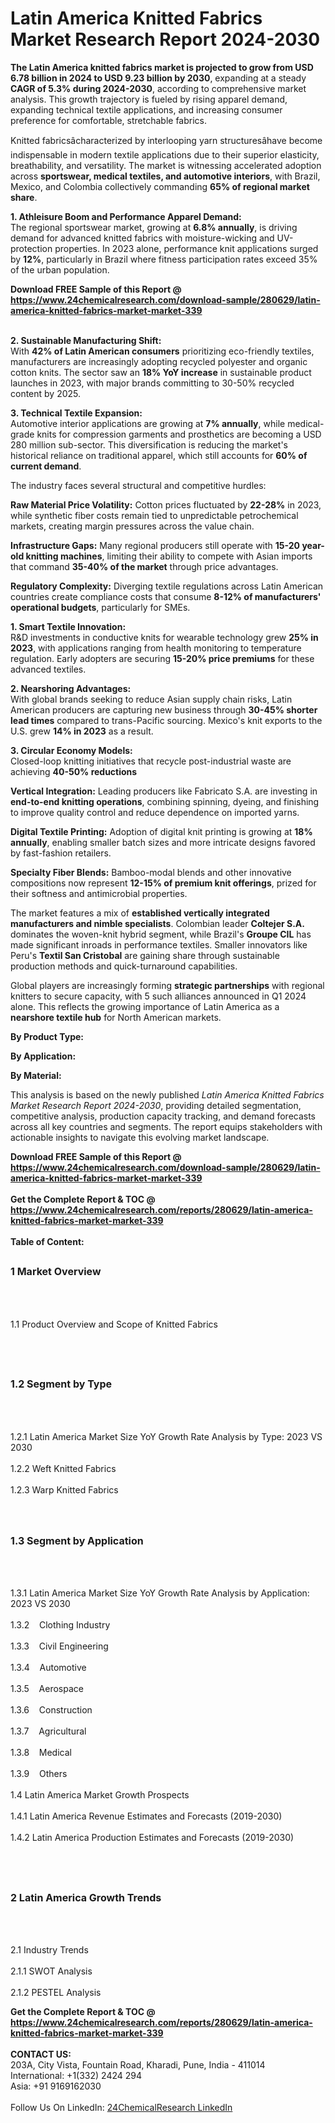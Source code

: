 <h1>Latin America Knitted Fabrics Market Research Report 2024-2030</h1><p><strong>The Latin America knitted fabrics market is projected to grow from USD 6.78 billion in 2024 to USD 9.23 billion by 2030</strong>, expanding at a steady <strong>CAGR of 5.3% during 2024-2030</strong>, according to comprehensive market analysis. This growth trajectory is fueled by rising apparel demand, expanding technical textile applications, and increasing consumer preference for comfortable, stretchable fabrics.</p><p>Knitted fabricsâcharacterized by interlooping yarn structuresâhave become indispensable in modern textile applications due to their superior elasticity, breathability, and versatility. The market is witnessing accelerated adoption across <strong>sportswear, medical textiles, and automotive interiors</strong>, with Brazil, Mexico, and Colombia collectively commanding <strong>65% of regional market share</strong>.</p><p><strong>1. Athleisure Boom and Performance Apparel Demand:</strong><br>
The regional sportswear market, growing at <strong>6.8% annually</strong>, is driving demand for advanced knitted fabrics with moisture-wicking and UV-protection properties. In 2023 alone, performance knit applications surged by <strong>12%</strong>, particularly in Brazil where fitness participation rates exceed 35% of the urban population.</p><div><b>Download FREE Sample of this Report @ 
            <a href="https://www.24chemicalresearch.com/download-sample/280629/latin-america-knitted-fabrics-market-market-339">
            https://www.24chemicalresearch.com/download-sample/280629/latin-america-knitted-fabrics-market-market-339</a></b></div><br><p><strong>2. Sustainable Manufacturing Shift:</strong><br>
With <strong>42% of Latin American consumers</strong> prioritizing eco-friendly textiles, manufacturers are increasingly adopting recycled polyester and organic cotton knits. The sector saw an <strong>18% YoY increase</strong> in sustainable product launches in 2023, with major brands committing to 30-50% recycled content by 2025.</p><p><strong>3. Technical Textile Expansion:</strong><br>
Automotive interior applications are growing at <strong>7% annually</strong>, while medical-grade knits for compression garments and prosthetics are becoming a USD 280 million sub-sector. This diversification is reducing the market's historical reliance on traditional apparel, which still accounts for <strong>60% of current demand</strong>.</p><p>The industry faces several structural and competitive hurdles:</p><p><strong>Raw Material Price Volatility:</strong> Cotton prices fluctuated by <strong>22-28%</strong> in 2023, while synthetic fiber costs remain tied to unpredictable petrochemical markets, creating margin pressures across the value chain.</p><p><strong>Infrastructure Gaps:</strong> Many regional producers still operate with <strong>15-20 year-old knitting machines</strong>, limiting their ability to compete with Asian imports that command <strong>35-40% of the market</strong> through price advantages.</p><p><strong>Regulatory Complexity:</strong> Diverging textile regulations across Latin American countries create compliance costs that consume <strong>8-12% of manufacturers' operational budgets</strong>, particularly for SMEs.</p><p><strong>1. Smart Textile Innovation:</strong><br>
R&amp;D investments in conductive knits for wearable technology grew <strong>25% in 2023</strong>, with applications ranging from health monitoring to temperature regulation. Early adopters are securing <strong>15-20% price premiums</strong> for these advanced textiles.</p><p><strong>2. Nearshoring Advantages:</strong><br>
With global brands seeking to reduce Asian supply chain risks, Latin American producers are capturing new business through <strong>30-45% shorter lead times</strong> compared to trans-Pacific sourcing. Mexico's knit exports to the U.S. grew <strong>14% in 2023</strong> as a result.</p><p><strong>3. Circular Economy Models:</strong><br>
Closed-loop knitting initiatives that recycle post-industrial waste are achieving <strong>40-50% reductions</strong>

</p><p><strong>Vertical Integration:</strong> Leading producers like Fabricato S.A. are investing in <strong>end-to-end knitting operations</strong>, combining spinning, dyeing, and finishing to improve quality control and reduce dependence on imported yarns.</p><p><strong>Digital Textile Printing:</strong> Adoption of digital knit printing is growing at <strong>18% annually</strong>, enabling smaller batch sizes and more intricate designs favored by fast-fashion retailers.</p><p><strong>Specialty Fiber Blends:</strong> Bamboo-modal blends and other innovative compositions now represent <strong>12-15% of premium knit offerings</strong>, prized for their softness and antimicrobial properties.</p><p>The market features a mix of <strong>established vertically integrated manufacturers and nimble specialists</strong>. Colombian leader <strong>Coltejer S.A.</strong> dominates the woven-knit hybrid segment, while Brazil's <strong>Groupe CIL</strong> has made significant inroads in performance textiles. Smaller innovators like Peru's <strong>Textil San Cristobal</strong> are gaining share through sustainable production methods and quick-turnaround capabilities.</p><p>Global players are increasingly forming <strong>strategic partnerships</strong> with regional knitters to secure capacity, with 5 such alliances announced in Q1 2024 alone. This reflects the growing importance of Latin America as a <strong>nearshore textile hub</strong> for North American markets.</p><p><strong>By Product Type:</strong></p><p><strong>By Application:</strong></p><p><strong>By Material:</strong></p><p>This analysis is based on the newly published <em>Latin America Knitted Fabrics Market Research Report 2024-2030</em>, providing detailed segmentation, competitive analysis, production capacity tracking, and demand forecasts across all key countries and segments. The report equips stakeholders with actionable insights to navigate this evolving market landscape.</p><div><b>Download FREE Sample of this Report @ 
            <a href="https://www.24chemicalresearch.com/download-sample/280629/latin-america-knitted-fabrics-market-market-339">
            https://www.24chemicalresearch.com/download-sample/280629/latin-america-knitted-fabrics-market-market-339</a></b></div><br><div><b>Get the Complete Report & TOC @ 
            <a href="https://www.24chemicalresearch.com/reports/280629/latin-america-knitted-fabrics-market-market-339">
            https://www.24chemicalresearch.com/reports/280629/latin-america-knitted-fabrics-market-market-339</a></b></div><br>
            <b>Table of Content:</b><p><h2><span style="font-size:16px"><strong>1 Market Overview&nbsp;&nbsp; &nbsp;</strong></span></h2><br />
<br />
<p>1.1 Product Overview and Scope of Knitted Fabrics&nbsp;</p><br />
<br />
<h2><strong><span style="font-size:16px">1.2 Segment by Type&nbsp;&nbsp; &nbsp;</span></strong></h2><br />
<br />
<p>1.2.1 Latin America Market Size YoY Growth Rate Analysis by Type: 2023 VS 2030&nbsp;&nbsp; &nbsp;<br /><br />
1.2.2 Weft Knitted Fabrics&nbsp;&nbsp; &nbsp;<br /><br />
1.2.3 Warp Knitted Fabrics<br /><br />
<br />
<h2><span style="font-size:16px"><strong>1.3 Segment by Application&nbsp;&nbsp;</strong></span></h2><br />
<br />
<p>1.3.1 Latin America Market Size YoY Growth Rate Analysis by Application: 2023 VS 2030&nbsp;&nbsp; &nbsp;<br /><br />
1.3.2&nbsp;&nbsp; &nbsp;Clothing Industry<br /><br />
1.3.3&nbsp;&nbsp; &nbsp;Civil Engineering<br /><br />
1.3.4&nbsp;&nbsp; &nbsp;Automotive<br /><br />
1.3.5&nbsp;&nbsp; &nbsp;Aerospace<br /><br />
1.3.6&nbsp;&nbsp; &nbsp;Construction<br /><br />
1.3.7&nbsp;&nbsp; &nbsp;Agricultural<br /><br />
1.3.8&nbsp;&nbsp; &nbsp;Medical<br /><br />
1.3.9&nbsp;&nbsp; &nbsp;Others<br /><br />
1.4 Latin America Market Growth Prospects&nbsp;&nbsp; &nbsp;<br /><br />
1.4.1 Latin America Revenue Estimates and Forecasts (2019-2030)&nbsp;&nbsp; &nbsp;<br /><br />
1.4.2 Latin America Production Estimates and Forecasts (2019-2030)&nbsp;&nbsp;</p><br />
<br />
<h2><span style="font-size:16px"><strong>2 Latin America Growth Trends&nbsp;&nbsp; &nbsp;</strong></span></h2><br />
<br />
<p>2.1 Industry Trends&nbsp;&nbsp; &nbsp;<br /><br />
2.1.1 SWOT Analysis&nbsp;&nbsp; &nbsp;<br /><br />
2.1.2 PESTEL Analysis&nbsp;&nbsp; &nbsp;<b</p><div><b>Get the Complete Report & TOC @ 
            <a href="https://www.24chemicalresearch.com/reports/280629/latin-america-knitted-fabrics-market-market-339">
            https://www.24chemicalresearch.com/reports/280629/latin-america-knitted-fabrics-market-market-339</a></b></div><br><b>CONTACT US:</b><br>
            203A, City Vista, Fountain Road, Kharadi, Pune, India - 411014<br>
            International: +1(332) 2424 294<br>
            Asia: +91 9169162030 <br><br>
            Follow Us On LinkedIn: <a href="https://www.linkedin.com/company/24chemicalresearch/">24ChemicalResearch LinkedIn</a>